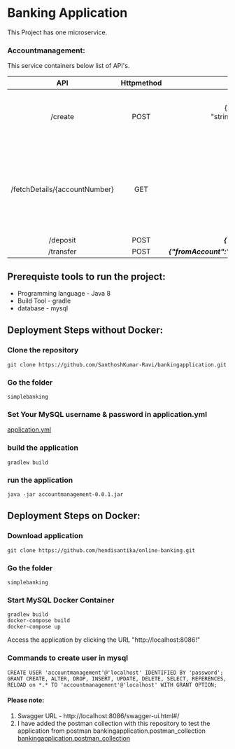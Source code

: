 # Banking Application
This Project has one microservice.

### Accountmanagement:
This service containers below list of API's.
 
| API     | Httpmethod     | request  | response  |
| :---:          |   :---:          | :---:       | :---:|
| /create        |  POST        |   {"accountType": "string","age": "string","gender": "string",***"governmentIssuedUniqueId": "string","name": "string"***"monthlyIncome": "string"} | {"accountNo": 0,"accountType": "string","age": "string","balance": 0,"gender": "string","governmentIssuedUniqueId": "string","monthlyIncome": "string""name": "string"}
| /fetchDetails/{accountNumber}       | GET         | /fetchDetails/1   |{"accountNo": 0,"accountType": "string","age": "string","balance": 0,"gender": "string","governmentIssuedUniqueId": "string","monthlyIncome": "string""name": "string","transactionSchemaObjectList": [{"amount": 0,"remarks": "string","transactionDate": "string","type": "string"}]}
| /deposit         | POST         | ***{"accountNo": 16,"amountToBeDeposited":"1"}***  | {"accountNo": 16,"balance": 2.00}
| /transfer         | POST         | ***{"fromAccount":"1","toAccount":"2","notes":"transfer","transferAmount":"1"}***  | {"accountNo": 16,"balance": 2.00}


## Prerequiste tools to run the project:
* Programming language -  Java 8
* Build Tool -  gradle
* database - mysql

## Deployment Steps without Docker:
### Clone the repository

``` git clone https://github.com/SanthoshKumar-Ravi/bankingapplication.git ```

### Go the folder

``` simplebanking ```

### Set Your MySQL username & password in application.yml

[application.yml](https://github.com/SanthoshKumar-Ravi/bankingapplication/blob/master/simplebanking/src/main/resources/application.yml)

### build the application
``` gradlew build ```

### run the application
``` java -jar accountmanagement-0.0.1.jar ```


## Deployment Steps on Docker:
### Download application
``` git clone https://github.com/hendisantika/online-banking.git ```

### Go the folder
``` simplebanking ```

### Start MySQL Docker Container
```
gradlew build
docker-compose build
docker-compose up
```
Access the application by clicking the URL "http://localhost:8086!"

### Commands to create user in mysql
```
CREATE USER 'accountmanagement'@'localhost' IDENTIFIED BY 'password';
GRANT CREATE, ALTER, DROP, INSERT, UPDATE, DELETE, SELECT, REFERENCES, RELOAD on *.* TO 'accountmanagement'@'localhost' WITH GRANT OPTION;
```

#### Please note:
1) Swagger URL - http://localhost:8086/swagger-ui.html#/ <br />
2) I have added the postman collection with this repository to test the application from postman bankingapplication.postman_collection [bankingapplication.postman_collection](https://github.com/SanthoshKumar-Ravi/bankingapplication/blob/master/bankingapplication.postman_collection.json)
